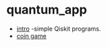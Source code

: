 # quantum_app
* [intro](https://github.com/sahana3131/quantum_app/blob/main/quantumcir.py) -simple Qiskit programs.
* [coin game](https://github.com/sahana3131/quantum_app/blob/main/quantum%20coin)

